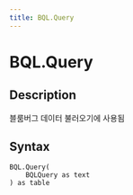 ```yaml
---
title: BQL.Query
---
```


# BQL.Query


## Description

블룸버그 데이터 불러오기에 사용됨


## Syntax

```powerquery
BQL.Query(
    BQLQuery as text
) as table
```



